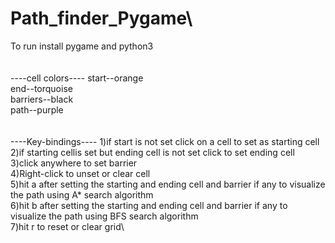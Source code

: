 # Path_finder_Pygame\

To run install pygame and python3\
\
\
----cell colors----
start--orange\
end--torquoise\
barriers--black\
path--purple\
\
\
----Key-bindings----
1)if start is not set click on a cell to set as starting cell\
2)if starting cellis set but ending cell is not set click to set ending cell\
3)click anywhere to set barrier\
4)Right-click to unset or clear cell\
5)hit a after setting the starting and ending cell and barrier if any to visualize the path using A\* search algorithm\
6)hit b after setting the starting and ending cell and barrier if any to visualize the path using BFS search algorithm\
7)hit r to reset or clear grid\
